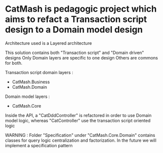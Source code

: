 # CatMash is pedagogic project which aims to refact a Transaction script design to a Domain model design

Architecture used is a Layered architecture

This solution contains both "Transaction script" and "Domain driven" designs
Only Domain layers are specific to one design
Others are commons for both.

Transaction script domain layers : 
- CatMash.Business
- CatMash.Domain

Domain model layers : 
- CatMash.Core


Inside the API, a "CatDddController" is refactored in order to use Domain model logic, whereas "CatController" use the transaction script oriented logic


WARNING : Folder "Specification" under "CatMash.Core.Domain" contains classes for query logic centralization and factorization. In the future we will implement a specification pattern
